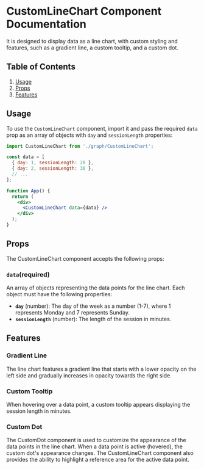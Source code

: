 # CustomLineChart Component Documentation

It is designed to display data as a line chart, with custom styling and features, such as a gradient line, a custom tooltip, and a custom dot.

## Table of Contents

1. [Usage](#usage)
2. [Props](#props)
3. [Features](#features)

## Usage

To use the ``CustomLineChart`` component, import it and pass the required ``data`` prop as an array of objects with ``day`` and ``sessionLength`` properties:

```jsx
import CustomLineChart from './graph/CustomLineChart';

const data = [
  { day: 1, sessionLength: 20 },
  { day: 2, sessionLength: 30 },
  // ...
];

function App() {
  return (
    <div>
      <CustomLineChart data={data} />
    </div>
  );
}
```

## __Props__

The CustomLineChart component accepts the following props:

### __``data``(required)__ 
An array of objects representing the data points for the line chart. Each object must have the following properties:

* __``day``__ (number): The day of the week as a number (1-7), where 1 represents Monday and 7 represents Sunday.
* __``sessionLength``__ (number): The length of the session in minutes.

## __Features__

### __Gradient Line__
The line chart features a gradient line that starts with a lower opacity on the left side and gradually increases in opacity towards the right side.

### __Custom Tooltip__
When hovering over a data point, a custom tooltip appears displaying the session length in minutes.

### __Custom Dot__
The CustomDot component is used to customize the appearance of the data points in the line chart. When a data point is active (hovered), the custom dot's appearance changes. The CustomLineChart component also provides the ability to highlight a reference area for the active data point.